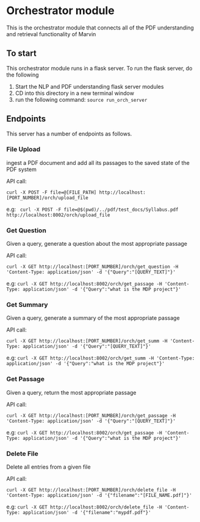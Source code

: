 # Orchestrator module 

This is the orchestrator module that connects all of the PDF understanding and retrieval functionality of Marvin

## To start

This orchestrator module runs in a flask server. To run the flask server, do the following

1. Start the NLP and PDF understanding flask server modules 
1. CD into this directory in a new terminal window 
1. run the following command: `source run_orch_server`

## Endpoints 

This server has a number of endpoints as follows. 


### File Upload 

ingest a PDF document and add all its passages to the saved state of the PDF system 

API call:

```
curl -X POST -F file=@[FILE_PATH] http://localhost:[PORT_NUMBER]/orch/upload_file
````

e.g: ` curl -X POST -F file=@$(pwd)/../pdf/test_docs/Syllabus.pdf http://localhost:8002/orch/upload_file`

### Get Question

Given a query, generate a question about the most appropriate passage 

API call:

```
curl -X GET http://localhost:[PORT_NUMBER]/orch/get_question -H 'Content-Type: application/json' -d '{"Query":"[QUERY_TEXT]"}'
````

e.g: `curl -X GET http://localhost:8002/orch/get_passage -H 'Content-Type: application/json' -d '{"Query":"what is the MDP project"}'`


### Get Summary

Given a query, generate a summary of the most appropriate passage 

API call:

```
curl -X GET http://localhost:[PORT_NUMBER]/orch/get_summ -H 'Content-Type: application/json' -d '{"Query":"[QUERY_TEXT]"}'
````

e.g: `curl -X GET http://localhost:8002/orch/get_summ -H 'Content-Type: application/json' -d '{"Query":"what is the MDP project"}'`


### Get Passage

Given a query, return the most appropriate passage 

API call:

```
curl -X GET http://localhost:[PORT_NUMBER]/orch/get_passage -H 'Content-Type: application/json' -d '{"Query":"[QUERY_TEXT]"}'
````

e.g: `curl -X GET http://localhost:8002/orch/get_passage -H 'Content-Type: application/json' -d '{"Query":"what is the MDP project"}'`


### Delete File 

Delete all entries from a given file

API call:

```
curl -X GET http://localhost:[PORT_NUMBER]/orch/delete_file -H 'Content-Type: application/json' -d '{"filename":"[FILE_NAME.pdf]"}'
````

e.g: `curl -X GET http://localhost:8002/orch/delete_file -H 'Content-Type: application/json' -d '{"filename":"mypdf.pdf"}'`
